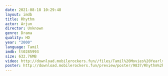 ```yaml
---
date: 2021-08-18 10:29:48
layout: imdb
title: Rhythm
actor: Arjun
director: Unknown
genre: Drama
quality: HD
year: "2000"
language: Tamil
imdb: tt0285993
size: 632.76MB
video: http://download.mobilerockers.fun//files/Tamil%20Movies%20Yearly%20Collections/Tamil%202000%20Collections/Rhythm%20(2000)/Rhythm%20(2000)%20Full%20Movies/Rhythm%20(2000)%20HDRip/Rhythm%20(2000)%20HDRip%20Single%20Part.mp4
poster: http://download.mobilerockers.fun/preview/poster/9837/Rhythm%20(2000).png
---
```

